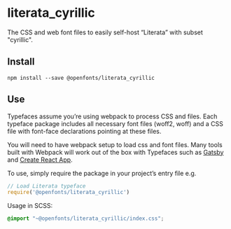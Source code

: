 
# literata_cyrillic

The CSS and web font files to easily self-host “Literata” with subset "cyrillic".

## Install

`npm install --save @openfonts/literata_cyrillic`

## Use

Typefaces assume you’re using webpack to process CSS and files. Each typeface
package includes all necessary font files (woff2, woff) and a CSS file with
font-face declarations pointing at these files.

You will need to have webpack setup to load css and font files. Many tools built
with Webpack will work out of the box with Typefaces such as [Gatsby](https://github.com/gatsbyjs/gatsby)
and [Create React App](https://github.com/facebookincubator/create-react-app).

To use, simply require the package in your project’s entry file e.g.

```javascript
// Load Literata typeface
require('@openfonts/literata_cyrillic')
```

Usage in SCSS:
```scss
@import "~@openfonts/literata_cyrillic/index.css";
```
